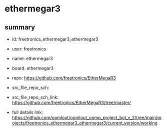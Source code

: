 # ethermegar3
 
## summary 
* id: freetronics_ethermegar3_ethermegar3
* user: freetronics
* name: ethermegar3
* board: ethermegar3
* repo: https://github.com/freetronics/EtherMegaR3



* src_file_repo_sch: 
* src_file_repo_sch_link: https://github.com/freetronics/EtherMegaR3/tree/master/
* full details link: https://github.com/oomlout/oomlout_oomp_project_bot_v_2/tree/main/projects/freetronics_ethermegar3_ethermegar3/current_version/working  







